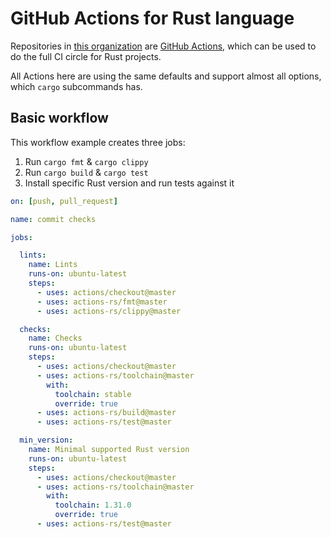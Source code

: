 # GitHub Actions for Rust language

Repositories in [this organization](https://github.com/actions-rs) are [GitHub Actions](https://github.com/features/actions), which can be used to do the full CI circle for Rust projects.

All Actions here are using the same defaults and support almost all options, which `cargo` subcommands has.

## Basic workflow

This workflow example creates three jobs:
 1. Run `cargo fmt` & `cargo clippy`
 2. Run `cargo build` & `cargo test`
 3. Install specific Rust version and run tests against it

```yaml
on: [push, pull_request]

name: commit checks

jobs:

  lints:
    name: Lints
    runs-on: ubuntu-latest
    steps:
      - uses: actions/checkout@master
      - uses: actions-rs/fmt@master
      - uses: actions-rs/clippy@master

  checks:
    name: Checks
    runs-on: ubuntu-latest
    steps:
      - uses: actions/checkout@master
      - uses: actions-rs/toolchain@master
        with:
          toolchain: stable
          override: true
      - uses: actions-rs/build@master
      - uses: actions-rs/test@master

  min_version:
    name: Minimal supported Rust version
    runs-on: ubuntu-latest
    steps:
      - uses: actions/checkout@master
      - uses: actions-rs/toolchain@master
        with:
          toolchain: 1.31.0
          override: true
      - uses: actions-rs/test@master
```
